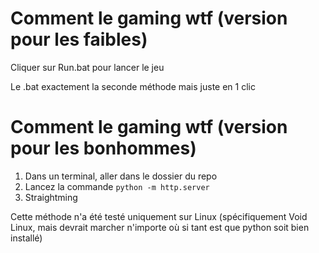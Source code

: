 # Comment le gaming wtf (version pour les faibles)

Cliquer sur Run.bat pour lancer le jeu

Le .bat exactement la seconde méthode mais juste en 1 clic

# Comment le gaming wtf (version pour les bonhommes)

1. Dans un terminal, aller dans le dossier du repo
2. Lancez la commande `python -m http.server`
3. Straightming

Cette méthode n'a été testé uniquement sur Linux (spécifiquement Void Linux, mais devrait marcher n'importe où si tant est que python soit bien installé)
